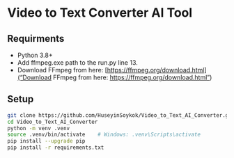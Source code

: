 # Video to Text Converter AI Tool

## Requirments
- Python 3.8+
- Add ffmpeg.exe path to the run.py line 13.
- Download FFmpeg from here: [https://ffmpeg.org/download.html](“Download FFmpeg from here: https://ffmpeg.org/download.html”)

## Setup
```bash
git clone https://github.com/HuseyinSoykok/Video_to_Text_AI_Converter.git
cd Video_to_Text_AI_Converter
python -m venv .venv
source .venv/bin/activate    # Windows: .venv\Scripts\activate
pip install --upgrade pip
pip install -r requirements.txt